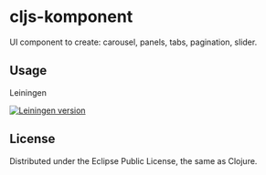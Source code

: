 # cljs-komponent
UI component to create: carousel, panels, tabs, pagination, slider.

## Usage

Leiningen

[![Leiningen version](http://clojars.org/cljs-komponent/latest-version.svg)](http://clojars.org/cljs-komponent)

## License

Distributed under the Eclipse Public License, the same as Clojure.
